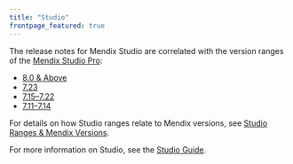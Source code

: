 ```yaml
---
title: "Studio"
frontpage_featured: true
---
```


The release notes for Mendix Studio are correlated with the version ranges of the [Mendix Studio Pro](../studio-pro/index): 

* [8.0 & Above](8.0-and-above)
* [7.23](7.23)
* [7.15–7.22](7.15-7.22)
* [7.11–7.14](7.11-7.14)

For details on how Studio ranges relate to Mendix versions, see [Studio Ranges & Mendix Versions](/studio/general-versions).

For more information on Studio, see the [Studio Guide](/studio).

